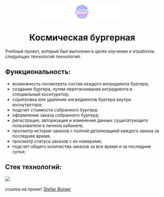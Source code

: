 <div align='center'>
  <img src='./src/images/navigation%20panel-logo.png'>
</div>

**<h1 align='center'>Космическая бургерная</h1>**
Учебный проект, который был выполнен в целях изучения и отработки следующих технологий технологий:

## Функциональность:
- возможность посмотреть состав каждого ингредиента бургера;
- создание бургера, путем перетаскивания ингредиента в специальный коснтурктор;
- соритровка или удаление ингредиентов бургера внутри коснутрктора;
- подсчет стоимости собранного бургера;
- оформление заказа собранного бургера;
- регистрация, авторизация и изменение данных сущесвтующего пользователя в личном кабинете;
- просмотр истории заказов с полной детализацией каждого заказа за последнее время;
- просмотр статуса заказов с их номерами;
- подсчет общего количества заказов за все время и за последние сутки;

## Стек технологий:
<img src="https://img.shields.io/badge/JavaScript-F7DF1E?style=for-the-badge&logo=JavaScript&logoColor=">


  
  

ссылка на проект [Stellar Burger](https://kamil-kalandarov.github.io/react-burger/)